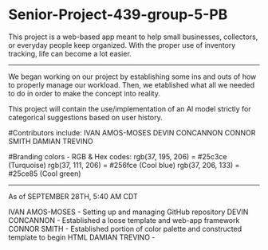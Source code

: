 # Senior-Project-439-group-5-PB
This project is a web-based app meant to help small businesses, collectors, or everyday people keep organized. With the proper use of inventory tracking, life can become a lot easier.
________________________________________________________________________________________________________________________________________________________________________________________________________
We began working on our project by establishing some ins and outs of how to properly manage our workload. Then, we etablished what all we needed to do in order to make the concept into reality.

This project will contain the use/implementation of an AI model strictly for categorical suggestions based on user history.

#Contributors include:
IVAN AMOS-MOSES
DEVIN CONCANNON
CONNOR SMITH
DAMIAN TREVINO

#Branding colors - RGB & Hex codes:
rgb(37, 195, 206) = #25c3ce (Turquoise)
rgb(37, 111, 206) = #256fce (Cool blue)
rgb(37, 206, 133) = #25ce85 (Cool green)
________________________________________________________________________________________________________________________________________________________________________________________________________
As of SEPTEMBER 28TH, 5:40 AM CDT

IVAN AMOS-MOSES - Setting up and managing GitHub repository
DEVIN CONCANNON - Established a loose template and web-app framework
CONNOR SMITH - Established portion of color palette and constructed template to begin HTML
DAMIAN TREVINO - 

